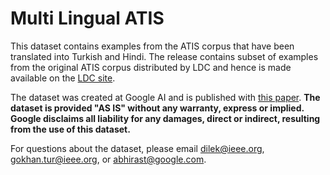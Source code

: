 # Multi Lingual ATIS

This dataset contains examples from the ATIS corpus that have been translated into Turkish and Hindi. The release contains subset of examples from the original ATIS corpus distributed by LDC and hence is made available on the [LDC site](https://catalog.ldc.upenn.edu/LDC2019T04).

The dataset was created at Google AI and is published with [this paper](https://research.google.com/pubs/pub46604.html). **The dataset is provided "AS IS" without any warranty, express or implied. Google disclaims all liability for any damages, direct or indirect, resulting from the use of this dataset.**

For questions about the dataset, please email dilek@ieee.org, gokhan.tur@ieee.org, or abhirast@google.com.
